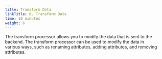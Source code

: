 ```yaml
---
title: Transform Data
linkTitle: 6. Transform Data
time: 10 minutes
weight: 6
---
```


The transform processor allows you to modify the data that is sent to the backend. The transform processor can be used to modify the data in various ways, such as renaming attributes, adding attributes, and removing attributes.